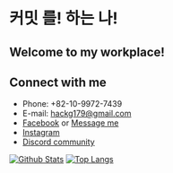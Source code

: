 # 커밋 를! 하는 나!

## Welcome to my workplace!

## Connect with me
- Phone: +82-10-9972-7439
- E-mail: hackg179@gmail.com
- [Facebook](https://www.facebook.com/makerpotato179/)
or [Message me](https://m.me/makerpotato179)
- [Instagram](https://www.instagram.com/seoulFixKing/)
- [Discord community](https://discord.gg/ecsApMn)

[![Github Stats](https://github-readme-stats.vercel.app/api?username=potato179&count_private=true&show_icons=true&hide_border=true&bg_color=00000000&title_color=6bedd4&icon_color=6bedd4&text_color=389aa1)](https://github.com/potato179)
[![Top Langs](https://github-readme-stats.vercel.app/api/top-langs/?username=potato179&layout=compact&show_icons=true&hide_border=true&bg_color=00000000&title_color=6bedd4&icon_color=6bedd4&text_color=389aa1)](https://github.com/potato179)
